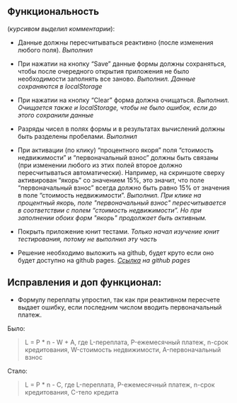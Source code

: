 ## Функциональность
(*курсивом выделил комментарии*):

* Данные должны пересчитываться реактивно (после изменения любого поля). *Выполнил*

* При нажатии на кнопку “Save” данные формы должны сохраняться, чтобы после очередного открытия приложения не было необходимости заполнять все заново. *Выполнил. Данные сохраняются в localStorage*

* При нажатии на кнопку “Clear” форма должна очищаться. *Выполнил. Очищается также и localStorage, чтобы не было ошибок, если до этого сохранили данные*

* Разряды чисел в полях формы и в результатах вычислений должны быть разделены пробелами. *Выполнил*

* При активации (по клику) “процентного якоря” поля “стоимость недвижимости” и “первоначальный взнос” должны быть связаны (при изменении любого из этих полей второе должно пересчитываться автоматически). Например, на скриншоте сверху активирован “якорь” со значением 15%, это значит, что поле “первоначальный взнос” всегда должно быть равно 15% от значения в поле “стоимость недвижимости”. *Выполнил. При клике на процентный якорь, поле "первоначальный взнос" пересчитывается в соответствии с полем “стоимость недвижимости”. Но при заполнении обоих форм "якорь" продолжает быть активным.*

* Покрыть приложение юнит тестами. *Только начал изучение юнит тестирования, потому не выполнил эту часть*

* Решение необходимо выложить на github, будет круто если оно будет доступно на github pages.
*[Ссылка](https://bthrsn.github.io/credit-calculator/) на github pages*

## Исправления и доп функционал:

* Формулу переплаты упростил, так как при реактивном пересчете выдает ошибку, если последним числом вводить первоначальный платеж.

Было:
>L = P * n - W + A, где L-переплата, P-ежемесячный платеж,
>n-срок кредитования, W-стоимость недвижимости, A-первоначальный
>взнос

Стало:
>L = P * n - C, где L-переплата, P-ежемесячный платеж,
>n-срок кредитования, C-тело кредита


